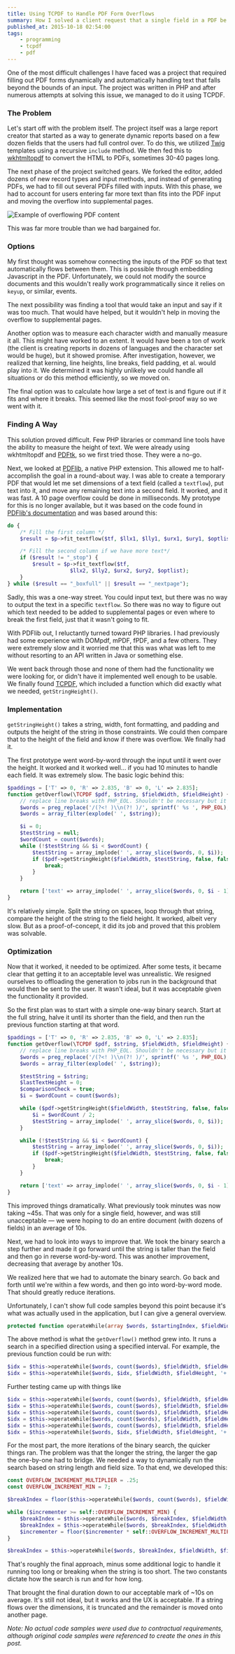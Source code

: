 ```yaml
---
title: Using TCPDF to Handle PDF Form Overflows
summary: How I solved a client request that a single field in a PDF be able to overflow onto an infinite number of pages so that no content is left behind
published_at: 2015-10-18 02:54:00
tags:
    - programming
    - tcpdf
    - pdf
---
```

One of the most difficult challenges I have faced was a project that required filling out PDF forms dynamically and 
automatically handling text that falls beyond the bounds of an input. The project was written in PHP and after numerous 
attempts at solving this issue, we managed to do it using TCPDF.

### The Problem
Let's start off with the problem itself. The project itself was a large report creator that started as a way to generate
 dynamic reports based on a few dozen fields that the users had full control over. To do this, we utilized 
 [Twig](http://jjanusch.com/handle-pdf-form-overflow-using-tcpdf-php/twig.sensiolabs.org) templates using a recursive 
 `include` method. We then fed this to [wkhtmltopdf](http://wkhtmltopdf.org/) to convert the HTML to PDFs, sometimes 
 30-40 pages long.

The next phase of the project switched gears. We forked the editor, added dozens of new record types and input methods, 
and instead of generating PDFs, we had to fill out several PDFs filled with inputs. With this phase, we had to account 
for users entering far more text than fits into the PDF input and moving the overflow into supplemental pages.

![Example of overflowing PDF content](/images/tcpdf-1.png "Example of overflowing PDF content")

This was far more trouble than we had bargained for.

### Options
My first thought was somehow connecting the inputs of the PDF so that text automatically flows between them. This is
possible through embedding Javascript in the PDF. Unfortunately, we could not modify the source documents and this
wouldn't really work programmatically since it relies on `keyup`, or similar, events.

The next possibility was finding a tool that would take an input and say if it was too much. That would have helped,
but it wouldn't help in moving the overflow to supplemental pages.

Another option was to measure each character width and manually measure it all. This might have worked to an extent. It
would have been a ton of work (the client is creating reports in dozens of languages and the character set would be
huge), but it showed promise. After investigation, however, we realized that kerning, line heights, line breaks, field
padding, et al. would play into it. We determined it was highly unlikely we could handle all situations or do this
method efficiently, so we moved on.

The final option was to calculate how large a set of text is and figure out if it fits and where it breaks. This seemed
like the most fool-proof way so we went with it.

### Finding A Way
This solution proved difficult. Few PHP libraries or command line tools have the ability to measure the height of text.
We were already using wkhtmltopdf and [PDFtk](https://www.pdflabs.com/tools/pdftk-server/), so we first tried those.
They were a no-go.

Next, we looked at [PDFlib](http://www.pdflib.com/), a native PHP extension. This allowed me to half-accomplish the
goal in a round-about way. I was able to create a temporary PDF that would let me set dimensions of a text field
(called a `textflow`), put text into it, and move any remaining text into a second field. It worked, and it was fast.
A 10 page overflow could be done in milliseconds. My prototype for this is no longer available, but it was based on
the code found in [PDFlib's documentation](http://www.pdflib.com/pdflib-cookbook/text-output/starter-textflow/) and
was based around this:

```php
do {  
    /* Fill the first column */
    $result = $p->fit_textflow($tf, $llx1, $lly1, $urx1, $ury1, $optlist);

    /* Fill the second column if we have more text*/
    if ($result != "_stop") {
        $result = $p->fit_textflow($tf, 
                    $llx2, $lly2, $urx2, $ury2, $optlist);
    }
} while ($result == "_boxfull" || $result == "_nextpage");
```

Sadly, this was a one-way street. You could input text, but there was no way to output the text in a specific
`textflow`. So there was no way to figure out which text needed to be added to supplemental pages or even where to
break the first field, just that it wasn't going to fit.

With PDFlib out, I reluctantly turned toward PHP libraries. I had previously had some experience with DOMpdf, mPDF,
fPDF, and a few others. They were extremely slow and it worried me that this was what was left to me without
resorting to an API written in Java or something else.

We went back through those and none of them had the functionality we were looking for, or didn't have it implemented
well enough to be usable. We finally found [TCPDF](http://www.tcpdf.org/), which included a function which did exactly
what we needed, `getStringHeight()`.

### Implementation
`getStringHeight()` takes a string, width, font formatting, and padding and outputs the height of the string in those
constraints. We could then compare that to the height of the field and know if there was overflow. We finally had it.

The first prototype went word-by-word through the input until it went over the height. It worked and it worked well...
if you had 10 minutes to handle each field. It was extremely slow. The basic logic behind this:

```php
$paddings = ['T' => 0, 'R' => 2.835, 'B' => 0, 'L' => 2.835];
function getOverflow(\TCPDF $pdf, $string, $fieldWidth, $fieldHeight) {  
    // replace line breaks with PHP_EOL. Shouldn't be necessary but it didn't work correctly otherwise
    $words = preg_replace('/(?<! )\\n(?! )/', sprintf(' %s ', PHP_EOL), $string);
    $words = array_filter(explode(' ', $string));

    $i = 0;
    $testString = null;
    $wordCount = count($words);
    while (!$testString && $i < $wordCount) {
        $testString = array_implode(' ', array_slice($words, 0, $i));
        if ($pdf->getStringHeight($fieldWidth, $testString, false, false, $paddings) > $fieldHeight) {
            break;
        }
    }

    return ['text' => array_implode(' ', array_slice($words, 0, $i - 1)), 'overflow' => array_implode(' ', array_slice($words, $i))];
}
```

It's relatively simple. Split the string on spaces, loop through that string, compare the height of the string to the
field height. It worked, albeit very slow. But as a proof-of-concept, it did its job and proved that this problem was
solvable.

### Optimization

Now that it worked, it needed to be optimized. After some tests, it became clear that getting it to an acceptable level
was unrealistic. We resigned ourselves to offloading the generation to jobs run in the background that would then be
sent to the user. It wasn't ideal, but it was acceptable given the functionality it provided.

So the first plan was to start with a simple one-way binary search. Start at the full string, halve it until its shorter
 than the field, and then run the previous function starting at that word.

```php
$paddings = ['T' => 0, 'R' => 2.835, 'B' => 0, 'L' => 2.835];
function getOverflow(\TCPDF $pdf, $string, $fieldWidth, $fieldHeight) {  
    // replace line breaks with PHP_EOL. Shouldn't be necessary but it didn't work correctly otherwise
    $words = preg_replace('/(?<! )\\n(?! )/', sprintf(' %s ', PHP_EOL), $string);
    $words = array_filter(explode(' ', $string));

    $testString = $string;
    $lastTextHeight = 0;
    $comparisonCheck = true;
    $i = $wordCount = count($words);

    while ($pdf->getStringHeight($fieldWidth, $testString, false, false, $paddings) > $fieldHeight && $i > 0) {
        $i = $wordCount / 2;
        $testString = array_implode(' ', array_slice($words, 0, $i));
    }

    while (!$testString && $i < $wordCount) {
        $testString = array_implode(' ', array_slice($words, 0, $i));
        if ($pdf->getStringHeight($fieldWidth, $testString, false, false, $paddings) > $fieldHeight) {
            break;
        }
    }

    return ['text' => array_implode(' ', array_slice($words, 0, $i - 1)), 'overflow' => array_implode(' ', array_slice($words, $i))];
}
```

This improved things dramatically. What previously took minutes was now taking ~45s. That was only for a single field,
however, and was still unacceptable — we were hoping to do an entire document (with dozens of fields) in an average of
10s.

Next, we had to look into ways to improve that. We took the binary search a step further and made it go forward until
the string is taller than the field and then go in reverse word-by-word. This was another improvement, decreasing that
average by another 10s.

We realized here that we had to automate the binary search. Go back and forth until we're within a few words, and then
go into word-by-word mode. That should greatly reduce iterations.

Unfortunately, I can't show full code samples beyond this point because it's what was actually used in the application,
but I can give a general overview.

```php
protected function operateWhile(array $words, $startingIndex, $fieldWidth, $fieldHeight, $operator, $operatorVal, $comparison) {}  
```

The above method is what the `getOverflow()` method grew into. It runs a search in a specified direction using a
specified interval. For example, the previous function could be run with:

```php
$idx = $this->operateWhile($words, count($words), $fieldWidth, $fieldHeight, '/', 2, '>=');
$idx = $this->operateWhile($words, $idx, $fieldWidth, $fieldHeight, '+', 1, '<=');
```

Further testing came up with things like

```php
$idx = $this->operateWhile($words, count($words), $fieldWidth, $fieldHeight, '/', 2, '>=');
$idx = $this->operateWhile($words, count($words), $fieldWidth, $fieldHeight, '*', .5, '<=');
$idx = $this->operateWhile($words, count($words), $fieldWidth, $fieldHeight, '/', 2, '>=');
$idx = $this->operateWhile($words, count($words), $fieldWidth, $fieldHeight, '*', .5, '<=');
$idx = $this->operateWhile($words, count($words), $fieldWidth, $fieldHeight, '/', 2, '>=');
$idx = $this->operateWhile($words, $idx, $fieldWidth, $fieldHeight, '+', 1, '<=');
```

For the most part, the more iterations of the binary search, the quicker things ran. The problem was that the longer
the string, the larger the gap the one-by-one had to bridge. We needed a way to dynamically run the search based on
string length and field size. To that end, we developed this:

```php
const OVERFLOW_INCREMENT_MULTIPLIER = .25;  
const OVERFLOW_INCREMENT_MIN = 7;

$breakIndex = floor($this->operateWhile($words, count($words), $fieldWidth, $fieldHeight, '/', 2, '>=')) * self::OVERFLOW_INCREMENT_MULTIPLIER;

while ($incrementer >= self::OVERFLOW_INCREMENT_MIN) {  
    $breakIndex = $this->operateWhile($words, $breakIndex, $fieldWidth, $fieldHeight, '+', $incrementer, '<');
    $breakIndex = $this->operateWhile($words, $breakIndex, $fieldWidth, $fieldHeight, '-', floor($incrementer / 3), '>');
    $incrementer = floor($incrementer * self::OVERFLOW_INCREMENT_MULTIPLIER);
}

$breakIndex = $this->operateWhile($words, $breakIndex, $fieldWidth, $fieldHeight, '+', 1, '<=');
```

That's roughly the final approach, minus some additional logic to handle it running too long or breaking when the
string is too short. The two constants dictate how the search is run and for how long.

That brought the final duration down to our acceptable mark of ~10s on average. It's still not ideal, but it works
and the UX is acceptable. If a string flows over the dimensions, it is truncated and the remainder is moved onto
another page.

_Note: No actual code samples were used due to contractual requirements, although original code samples were referenced
to create the ones in this post._

